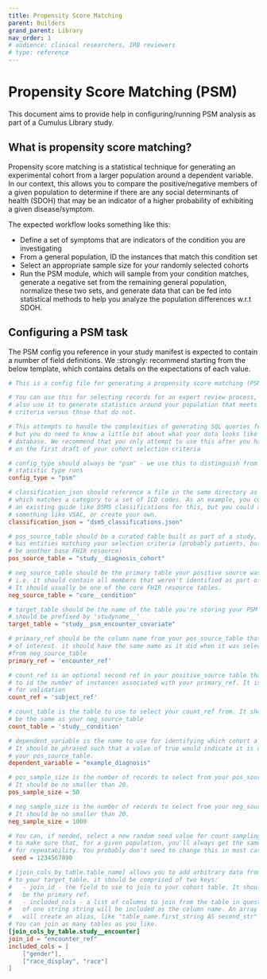 ```yaml
---
title: Propensity Score Matching
parent: Builders
grand_parent: Library
nav_order: 1
# audience: clinical researchers, IRB reviewers
# type: reference
---
```


# Propensity Score Matching (PSM)

This document aims to provide help in configuring/running PSM analysis as part of a
Cumulus Library study.

## What is propensity score matching?

Propensity score matching is a statistical technique for generating an experimental
cohort from a larger population around a dependent variable. In our context, this 
allows you to compare the positive/negative members of a given population to determine
if there are any social determinants of health (SDOH) that may be an indicator of
a higher probability of exhibiting a given disease/symptom.

The expected workflow looks something like this:

- Define a set of symptoms that are indicators of the condition you are investigating
- From a general population, ID the instances that match this condition set
- Select an appropriate sample size for your randomly selected cohorts
- Run the PSM module, which will sample from your condition matches, generate a
  negative set from the remaining general population, normalize these two sets,
  and generate data that can be fed into statistical methods to help you analyze
  the population differences w.r.t SDOH.

## Configuring a PSM task

The PSM config you reference in your study manifest is expected to contain a number of 
field definitions. We :strongly: recommend starting from the below template, which
contains details on the expectations of each value.
```toml
# This is a config file for generating a propensity score matching (PSM) definition. 

# You can use this for selecting records for an expert review process, and you can 
# also use it to generate statistics around your population that meets your selection
# criteria versus those that do not.

# This attempts to handle the complexities of generating SQL queries for you,
# but you do need to know a little bit about what your data looks like in the
# database. We recommend that you only attempt to use this after you have decided
# on the first draft of your cohort selection criteria

# config_type should always be "psm" - we use this to distinguish from other
# statistic type runs
config_type = "psm"

# classification_json should reference a file in the same directory as this config,
# which matches a category to a set of ICD codes. As an example, you could use
# an existing guide like DSM5 classifications for this, but you could also use
# something like VSAC, or create your own.
classification_json = "dsm5_classifications.json"

# pos_source_table should be a curated table built as part of a study, which
# has entities matching your selection criteria (probably patients, but it could
# be another base FHIR resource)
pos_source_table = "study__diagnosis_cohort"

# neg_source_table should be the primary table your positive source was built from,
# i.e. it should contain all members that weren't identified as part of your cohort.
# It should usually be one of the core FHIR resource tables.
neg_source_table = "core__condition"

# target_table should be the name of the table you're storing your PSM cohort in. It 
# should be prefixed by 'studyname__'
target_table = "study__psm_encounter_covariate"

# primary_ref should be the column name from your pos_source_table that is the item
# of interest. it should have the same name as it did when it was selected 
#from neg_source_table
primary_ref = 'encounter_ref'

# count_ref is an optional second ref in your positive_source table that can be used
# to id the number of instances associated with your primary_ref. It is only used
# for validation
count_ref = 'subject_ref'

# count_table is the table to use to select your count_ref from. It should :probably:
# be the same as your neg_source_table
count_table = 'study__condition'

# dependent_variable is the name to use for identifying which cohort a record is in.
# It should be phrased such that a value of true would indicate it is originally from
# your pos_source_table.
dependent_variable = "example_diagnosis"

# pos_sample_size is the number of records to select from your pos_source_table.
# It should be no smaller than 20.
pos_sample_size = 50

# neg_sample_size is the number of records to select from your neg_source_table.
# It should be no smaller than 20.
neg_sample_size = 1000

# You can, if needed, select a new random seed value for count sampling. This is used
# to make sure that, for a given population, you'll always get the same sample set
# for repeatability. You probably don't need to change this in most cases.
 seed = 1234567890

# [join_cols_by_table.table_name] allows you to add arbitrary data from other sources
# to your target_table. it should be comprised of two keys:
#   - join_id - the field to use to join to your cohort table. It should :probably: 
#   be the primary ref.
#   - included_cols - a list of columns to join from the table in question. An array
#   of one string string will be included as the column name. An array of two strings
#   will create an alias, like "table_name.first_string AS second_str"
# You can join as many tables as you like.
[join_cols_by_table.study__encounter]
join_id = "encounter_ref"
included_cols = [
    ["gender"], 
    ["race_display", "race"]
]

```